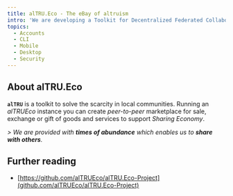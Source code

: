 ```yaml
---
title: alTRU.Eco - The eBay of altruism
intro: 'We are developing a Toolkit for Decentralized Federated Collaborative Economy'
topics:
  - Accounts
  - CLI
  - Mobile
  - Desktop
  - Security
---
```

## About alTRU.Eco

**`alTRU`** is a toolkit to solve the scarcity in local communities. Running an *alTRUEco* instance you can create *peer-to-peer* marketplace for sale, exchange or gift of goods and services to support *Sharing Economy*.

_\> We are provided with **times of abundance** which enables us to **share with others**._

## Further reading

- [https://github.com/alTRUEco/alTRU.Eco-Project](github.com/alTRUEco/alTRU.Eco-Project)
